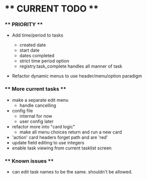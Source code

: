 # ** CURRENT TODO **

### ** PRIORITY **
* Add time/period to tasks
    * created date
    * start date
    * dates completed
    * strict time period option
    * registry.task_complete handles all manner of task

* Refactor dynamic menus to use header/menu/option paradigm

### ** More current tasks **
* make a separate edit menu
    * handle cancelling
* config file
    * internal for now
    * user config later
* refactor more into "card logic"
    * make all menu choices return and run a new card
* 'action' card headers forget path and are 'red'
* update field editing to use integers
* enable task viewing from current tasklist screen

### ** Known issues **
* can edit task names to be the same. shouldn't be allowed.
